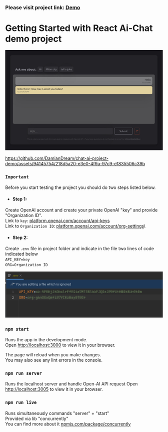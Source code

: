 ### Please visit project link: [Demo](https://chat-ai-project-demo-aq9c18re0-damiandream.vercel.app/)

# Getting Started with React Ai-Chat demo project

<p align="center">
    <img src="./src/Assets/app_intro.jpg" >
</p>

https://github.com/DamianDream/chat-ai-project-demo/assets/94145754/218d5a20-e3e0-4f9a-97c9-e1835506c39b


### `Important` 
Before you start testing the project you should do two steps listed below.

- #### Step 1: 
Create OpenAI account and create your private OpenAI "key" and provide "Organization ID".\
Link to `key`: [platform.openai.com/account/api-keys](https://platform.openai.com/account/api-keys) \
Link to `Organization ID`: [platform.openai.com/account/org-settings](https://platform.openai.com/account/api-keys)\

- #### Step 2:
Create `.env` file in project folder and indicate in the file two lines of code indicated below\
`API_KEY=key`\
`ORG=Organization ID`

<p align="center">
    <img src="./src/Assets/eny_file_syntax.png" >
</p>

### `npm start`

Runs the app in the development mode.\
Open [http://localhost:3000](http://localhost:3000) to view it in your browser.

The page will reload when you make changes.\
You may also see any lint errors in the console.

### `npm run server`
Runs the localhost server and handle Open-AI API request
Open [http://localhost:3005](http://localhost:3005) to view it in your browser.

### `npm run live`
Runs simultaneously commands "server" + "start" \
Provided via lib "concurrently" \
You can find more about it [npmjs.com/package/concurrently](https://www.npmjs.com/package/concurrently)
